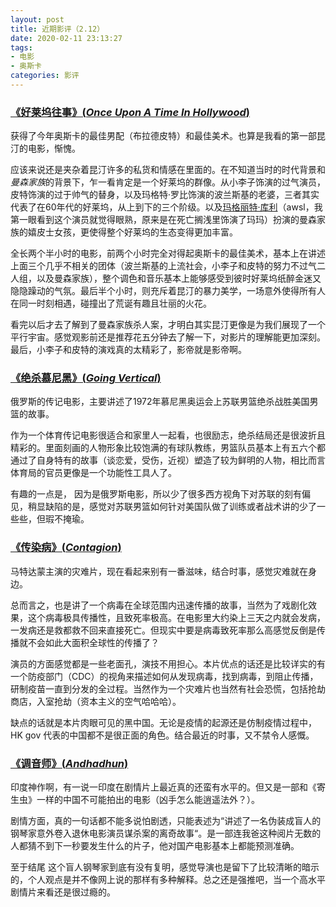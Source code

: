 ```yaml
---
layout: post
title: 近期影评（2.12）
date: 2020-02-11 23:13:27
tags:
- 电影
- 奥斯卡
categories: 影评
---
```


### [《好莱坞往事》(*Once Upon A Time In Hollywood*)](https://www.imdb.com/title/tt7131622/) 

获得了今年奥斯卡的最佳男配（布拉德皮特）和最佳美术。也算是我看的第一部昆汀的电影，惭愧。

应该来说还是夹杂着昆汀许多的私货和情感在里面的。在不知道当时的时代背景和*曼森家族*的背景下，乍一看肯定是一个好莱坞的群像。从小李子饰演的过气演员，皮特饰演的过于帅气的替身，以及玛格特·罗比饰演的波兰斯基的老婆，三者其实代表了在60年代的好莱坞，从上到下的三个阶级。以及[玛格丽特·库利](https://zh.wikipedia.org/wiki/瑪格麗特·庫利)（awsl，我第一眼看到这个演员就觉得眼熟，原来是在死亡搁浅里饰演了玛玛）扮演的曼森家族的嬉皮士女孩，更使得整个好莱坞的生态变得更加丰富。

<!---MORE--->

全长两个半小时的电影，前两个小时完全对得起奥斯卡的最佳美术，基本上在讲述上面三个几乎不相关的团体（波兰斯基的上流社会，小李子和皮特的努力不过气二人组，以及曼森家族），整个调色和音乐基本上能够感受到彼时好莱坞纸醉金迷又隐隐躁动的气氛。最后半个小时，则充斥着昆汀的暴力美学，一场意外使得所有人在同一时刻相遇，碰撞出了荒诞有趣且壮丽的火花。

看完以后才去了解到了曼森家族杀人案，才明白其实昆汀更像是为我们展现了一个平行宇宙。感觉观影前还是推荐花五分钟去了解一下，对影片的理解能更加深刻。最后，小李子和皮特的演戏真的太精彩了，影帝就是影帝啊。

### [《绝杀慕尼黑》(*Going Vertical*)](https://www.imdb.com/title/tt5987402/?ref_=fn_al_tt_1)

俄罗斯的传记电影，主要讲述了1972年慕尼黑奥运会上苏联男篮绝杀战胜美国男篮的故事。

作为一个体育传记电影很适合和家里人一起看，也很励志，绝杀结局还是很波折且精彩的。里面刻画的人物形象比较饱满的有球队教练，男篮队员基本上有五六个都通过了自身特有的故事（谈恋爱，受伤，近视）塑造了较为鲜明的人物，相比而言体育局的官员更像是一个功能性工具人了。

有趣的一点是， 因为是俄罗斯电影，所以少了很多西方视角下对苏联的刻有偏见，稍显缺陷的是，感觉对苏联男篮如何针对美国队做了训练或者战术讲的少了一些些，但瑕不掩瑜。

### [《传染病》(*Contagion*)](https://www.imdb.com/title/tt1598778/?ref_=nv_sr_srsg_0)

马特达蒙主演的灾难片，现在看起来别有一番滋味，结合时事，感觉灾难就在身边。

总而言之，也是讲了一个病毒在全球范围内迅速传播的故事，当然为了戏剧化效果，这个病毒极具传播性，且致死率极高。在电影里大约染上三天之内就会发病，一发病还是救都救不回来直接死亡。但现实中要是病毒致死率那么高感觉反倒是传播就不会如此大面积全球性的传播了？

演员的方面感觉都是一些老面孔，演技不用担心。本片优点的话还是比较详实的有一个防疫部门（CDC）的视角来描述如何从发现病毒，找到病毒，到阻止传播，研制疫苗一直到分发的全过程。当然作为一个灾难片也当然有社会恐慌，包括抢劫商店，入室抢劫（资本主义的空气哈哈哈）。

缺点的话就是本片肉眼可见的黑中国。无论是疫情的起源还是仿制疫情过程中，HK gov 代表的中国都不是很正面的角色。结合最近的时事，又不禁令人感慨。

### [《调音师》(*Andhadhun*)](https://www.imdb.com/title/tt8108198/?ref_=fn_al_tt_1)

印度神作啊，有一说一印度在剧情片上最近真的还蛮有水平的。但又是一部和《寄生虫》一样的中国不可能拍出的电影（凶手怎么能逍遥法外？）。

剧情方面，真的一句话都不能多说怕剧透，只能表述为“讲述了一名伪装成盲人的钢琴家意外卷入退休电影演员谋杀案的离奇故事“。是一部连我爸这种阅片无数的人都猜不到下一秒要发生什么的片子，他对国产电影基本上都能预测准确。

至于结尾 这个盲人钢琴家到底有没有复明，感觉导演也是留下了比较清晰的暗示的，个人观点是并不像网上说的那样有多种解释。总之还是强推吧，当一个高水平剧情片来看还是很过瘾的。